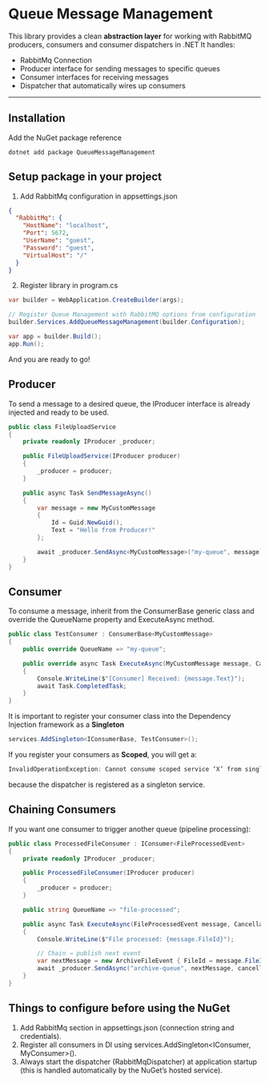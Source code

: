 # Queue Message Management

This library provides a clean **abstraction layer** for working with RabbitMQ producers, consumers and consumer dispatchers in .NET
It handles:
- RabbitMq Connection
- Producer interface for sending messages to specific queues
- Consumer interfaces for receiving messages
- Dispatcher that automatically wires up consumers

---

## Installation
Add the NuGet package reference
```
dotnet add package QueueMessageManagement
```

## Setup package in your project

1. Add RabbitMq configuration in appsettings.json
```json
{
  "RabbitMq": {
    "HostName": "localhost",
    "Port": 5672,
    "UserName": "guest",
    "Password": "guest",
    "VirtualHost": "/"
  }
}
```

2. Register library in program.cs
```csharp
var builder = WebApplication.CreateBuilder(args);

// Register Queue Management with RabbitMQ options from configuration
builder.Services.AddQueueMessageManagement(builder.Configuration);

var app = builder.Build();
app.Run();
```

And you are ready to go!

## Producer
To send a message to a desired queue, the IProducer interface is already injected and ready to be used.
```csharp
public class FileUploadService
{
    private readonly IProducer _producer;

    public FileUploadService(IProducer producer)
    {
        _producer = producer;
    }

    public async Task SendMessageAsync()
    {
        var message = new MyCustomMessage
        {
            Id = Guid.NewGuid(),
            Text = "Hello from Producer!"
        };

        await _producer.SendAsync<MyCustomMessage>("my-queue", message);
    }
}
```

## Consumer
To consume a message, inherit from the ConsumerBase<T> generic class and override the QueueName property and ExecuteAsync method.
```csharp
public class TestConsumer : ConsumerBase<MyCustomMessage>
{
    public override QueueName => "my-queue";

    public override async Task ExecuteAsync(MyCustomMessage message, CancellationToken cancellationToken)
    {
        Console.WriteLine($"[Consumer] Received: {message.Text}");
        await Task.CompletedTask;
    }
}
```

It is important to register your consumer class into the Dependency Injection framework as a **Singleton**
```csharp
services.AddSingleton<IConsumerBase, TestConsumer>();
```

If you register your consumers as **Scoped**, you will get a:
```csharp
InvalidOperationException: Cannot consume scoped service ‘X’ from singleton ‘Y’.
```
because the dispatcher is registered as a singleton service.

## Chaining Consumers

If you want one consumer to trigger another queue (pipeline processing):
```csharp
public class ProcessedFileConsumer : IConsumer<FileProcessedEvent>
{
    private readonly IProducer _producer;

    public ProcessedFileConsumer(IProducer producer)
    {
        _producer = producer;
    }

    public string QueueName => "file-processed";

    public async Task ExecuteAsync(FileProcessedEvent message, CancellationToken cancellationToken)
    {
        Console.WriteLine($"File processed: {message.FileId}");

        // Chain → publish next event
        var nextMessage = new ArchiveFileEvent { FileId = message.FileId };
        await _producer.SendAsync("archive-queue", nextMessage, cancellationToken);
    }
}
```

## Things to configure before using the NuGet
1.	Add RabbitMq section in appsettings.json (connection string and credentials).
2.	Register all consumers in DI using services.AddSingleton<IConsumer<T>, MyConsumer>().
3. Always start the dispatcher (RabbitMqDispatcher) at application startup (this is handled automatically by the NuGet’s hosted service).

